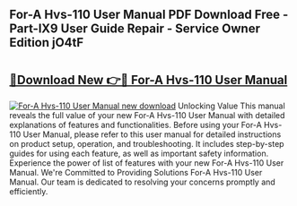 ## For-A Hvs-110 User Manual PDF Download Free - Part-lX9 User Guide Repair - Service Owner Edition jO4tF

# <h2><a href="http://bc24931.oget.top/?id=For-A+Hvs-110+User+Manual">🔗Download New 👉🔴 For-A Hvs-110 User Manual</a></h2>

[![For-A Hvs-110 User Manual new download](https://i.imgur.com/5g1atiW.png)](http://bc24931.oget.top/?id=For-A+Hvs-110+User+Manual)
Unlocking Value This manual reveals the full value of your new For-A Hvs-110 User Manual with detailed explanations of features and functionalities. Before using your For-A Hvs-110 User Manual, please refer to this user manual for detailed instructions on product setup, operation, and troubleshooting. It includes step-by-step guides for using each feature, as well as important safety information. Experience the power of list of features with your new For-A Hvs-110 User Manual. We're Committed to Providing Solutions For-A Hvs-110 User Manual. Our team is dedicated to resolving your concerns promptly and efficiently.
